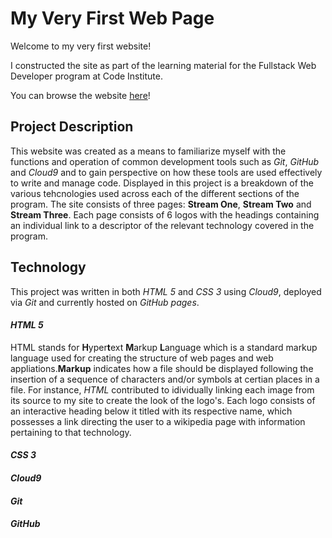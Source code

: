 # My Very First Web Page

Welcome to my very first website!

I constructed the site as part of the learning material for the Fullstack Web Developer program at Code Institute. 

You can browse the website [here](https://sjoates28.github.io/my-first-website-/)!

## Project Description 

This website was created as a means to familiarize myself with the functions and operation of common development tools such as _Git_, _GitHub_ and _Cloud9_ and to gain perspective on how these tools are used effectively to write and manage code. Displayed in this project is a breakdown of the various tehcnologies used across each of the different sections of the program. The site consists of three pages: **Stream One**, **Stream Two** and **Stream Three**. Each page consists of 6 logos with the headings containing an individual link to  a descriptor of the relevant technology covered in the program. 

## Technology 

This project was written in both _HTML 5_ and _CSS 3_ using _Cloud9_, deployed via _Git_ and currently hosted on _GitHub pages_. 

#### *HTML 5*
HTML stands for **H**yper**t**ext **M**arkup **L**anguage which is a standard markup language used for creating the structure of web pages and web appliations.**Markup** indicates how a file should be displayed following the insertion of a sequence of characters and/or symbols at certian places in a file. For instance, _HTML_ contributed to  idividually linking each image from its source to my site to create the look of the logo's. Each logo consists of an interactive heading below it titled with its respective name, which possesses a link directing the user to a wikipedia page with information pertaining to that technology. 

#### *CSS 3*

#### *Cloud9*

#### *Git*

#### *GitHub* 

